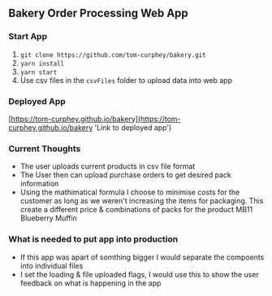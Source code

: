 ## Bakery Order Processing Web App

### Start App

1. `git clone https://github.com/tom-curphey/bakery.git`
2. `yarn install`
3. `yarn start`
4. Use csv files in the `csvFiles` folder to upload data into web app

### Deployed App

[https://tom-curphey.github.io/bakery](https://tom-curphey.github.io/bakery 'Link to deployed app')

### Current Thoughts

- The user uploads current products in csv file format
- The User then can upload purchase orders to get desired pack information
- Using the mathimatical formula I choose to minimise costs for the customer as long as we weren't increasing the items for packaging. This create a different price & combinations of packs for the product MB11 Blueberry Muffin

### What is needed to put app into production

- If this app was apart of somthing bigger I would separate the compoents into individual files
- I set the loading & file uploaded flags, I would use this to show the user feedback on what is happening in the app
